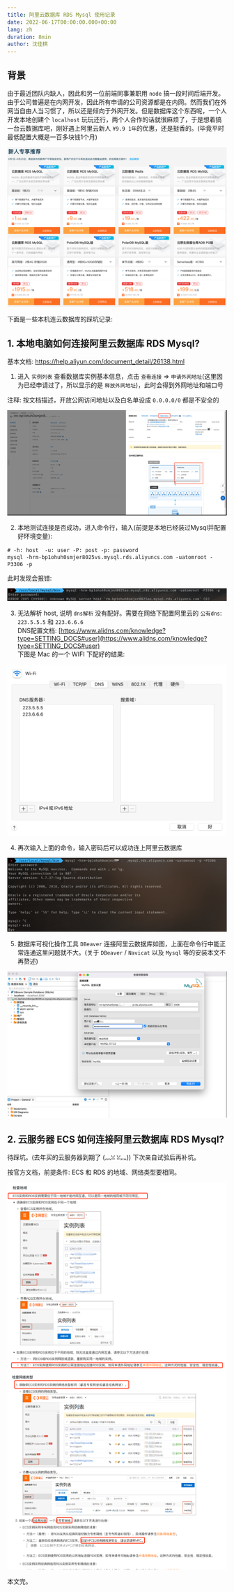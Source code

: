 ```yaml
---
title: 阿里云数据库 RDS Mysql 使用记录
date: 2022-06-17T00:00:00.000+00:00
lang: zh
duration: 8min
author: 沈佳棋
---
```


## 背景

由于最近团队内缺人，因此和另一位前端同事兼职用 `node` 搞一段时间后端开发。由于公司普遍是在内网开发，因此所有申请的公司资源都是在内网。然而我们在外网当自由人当习惯了，所以还是倾向于外网开发。但是数据库这个东西呢，一个人开发本地创建个 `localhost` 玩玩还行，两个人合作的话就很麻烦了，于是想着搞一台云数据库吧，刚好遇上阿里云新人 `¥9.9 1年`的优惠，还是挺香的。(毕竟平时最低配置大概是一百多块钱1个月)

<img src="/public/aliyun/0.png" />

下面是一些本机连云数据库的踩坑记录:  

## 1. 本地电脑如何连接阿里云数据库 RDS Mysql?

基本文档: https://help.aliyun.com/document_detail/26138.html

1. 进入 `实例列表` 查看数据库实例基本信息，点击 `查看连接` ⇒ `申请外网地址`(这里因为已经申请过了，所以显示的是 `释放外网地址`)，此时会得到外网地址和端口号

注释: 按文档描述，开放公网访问地址以及白名单设成 `0.0.0.0/0` 都是不安全的

<img src="/public/aliyun/1.png" />

2. 本地测试连接是否成功，进入命令行，输入(前提是本地已经装过Mysql并配置好环境变量):
```shell
# -h: host  -u: user -P: post -p: password
mysql -hrm-bp1ohuh0smjer8025vs.mysql.rds.aliyuncs.com -uatomroot -P3306 -p
```
此时发现会报错:

<img src="/public/aliyun/2.png" />

3. 无法解析 host, 说明 `dns解析` 没有配好。需要在网络下配置阿里云的 `公有dns`: `223.5.5.5` 和 `223.6.6.6`  
DNS配置文档: [https://www.alidns.com/knowledge?type=SETTING_DOCS#user](https://www.alidns.com/knowledge?type=SETTING_DOCS#user)  
下图是 Mac 的一个 WIFI 下配好的结果:

<img src="/public/aliyun/3.png" />

4. 再次输入上面的命令，输入密码后可以成功连上阿里云数据库
<img src="/public/aliyun/4.png" />

5. 数据库可视化操作工具 `DBeaver` 连接阿里云数据库如图，上面在命令行中能正常连通这里问题就不大。(关于 `DBeaver` / `Navicat` 以及 `Mysql` 等的安装本文不再赘述)
<img src="/public/aliyun/5.png" />

## 2. 云服务器 ECS 如何连接阿里云数据库 RDS Mysql?
待踩坑。(去年买的云服务器到期了 (灬ꈍ ꈍ灬)) 下次亲自试验后再补坑。

按官方文档，前提条件: ECS 和 RDS 的地域、网络类型要相同。

<img src="/public/aliyun/6.png" />

<img src="/public/aliyun/7.png" />

本文完。